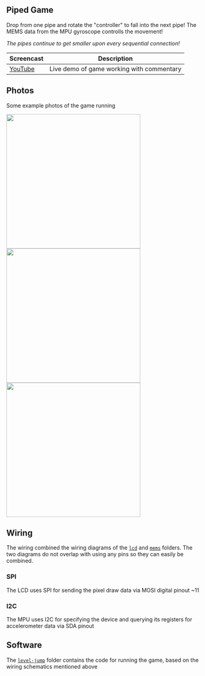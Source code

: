 ## Piped Game

Drop from one pipe and rotate the "controller" to fall into the next pipe! The MEMS data from the MPU gyroscope controlls the movement!

_The pipes continue to get smaller upon every sequential connection!_

| Screencast | Description |
| ---------- | ----------- |
| [YouTube](https://youtube.com/shorts/RmU1C4MuSO8?si=YyTCMUJMZ2fiyuRG) | Live demo of game working with commentary |

## Photos
Some example photos of the game running
<p float="left">
    <img src="assets/game-running-2.png" height="350" />
    <img src="assets/game-running-1.png" height="350" />
    <img src="assets/game-over-example.png" height="350" />

</p>

## Wiring
The wiring combined the wiring diagrams of the [`lcd`](/lcd/) and [`mems`](/mems/) folders. The two diagrams do not overlap with using any pins so they can easily be combined.

### SPI
The LCD uses SPI for sending the pixel draw data via MOSI digital pinout ~11

### I2C
The MPU uses I2C for specifying the device and querying its registers for accelerometer data via SDA pinout

## Software
The [`level-jump`](/level-jump/) folder contains the code for running the game, based on the wiring schematics mentioned above
